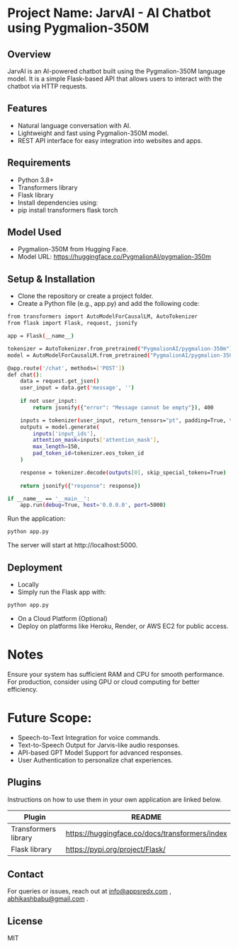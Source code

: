# Project Name: JarvAI - AI Chatbot using Pygmalion-350M
## Overview
JarvAI is an AI-powered chatbot built using the Pygmalion-350M language model. It is a simple Flask-based API that allows users to interact with the chatbot via HTTP requests.

## Features
- Natural language conversation with AI.
- Lightweight and fast using Pygmalion-350M model.
- REST API interface for easy integration into websites and apps.
## Requirements
- Python 3.8+
- Transformers library
- Flask library
- Install dependencies using:
- pip install transformers flask torch


## Model Used
- Pygmalion-350M from Hugging Face.
- Model URL: https://huggingface.co/PygmalionAI/pygmalion-350m

## Setup & Installation

- Clone the repository or create a project folder.
- Create a Python file (e.g., app.py) and add the following code:

```sh
from transformers import AutoModelForCausalLM, AutoTokenizer
from flask import Flask, request, jsonify

app = Flask(__name__)

tokenizer = AutoTokenizer.from_pretrained("PygmalionAI/pygmalion-350m")
model = AutoModelForCausalLM.from_pretrained("PygmalionAI/pygmalion-350m").to("cpu")

@app.route('/chat', methods=['POST'])
def chat():
    data = request.get_json()
    user_input = data.get('message', '')
    
    if not user_input:
        return jsonify({"error": "Message cannot be empty"}), 400

    inputs = tokenizer(user_input, return_tensors="pt", padding=True, truncation=True).to("cpu")
    outputs = model.generate(
        inputs['input_ids'],
        attention_mask=inputs['attention_mask'],
        max_length=150,
        pad_token_id=tokenizer.eos_token_id
    )

    response = tokenizer.decode(outputs[0], skip_special_tokens=True)
    
    return jsonify({"response": response})

if __name__ == '__main__':
    app.run(debug=True, host='0.0.0.0', port=5000)

```

Run the application:

```sh
python app.py
```
The server will start at http://localhost:5000.


## Deployment
- Locally
- Simply run the Flask app with:
```sh
python app.py
```
- On a Cloud Platform (Optional)
- Deploy on platforms like Heroku, Render, or AWS EC2 for public access.

# Notes
Ensure your system has sufficient RAM and CPU for smooth performance.
For production, consider using GPU or cloud computing for better efficiency.


# Future Scope:
- Speech-to-Text Integration for voice commands.
- Text-to-Speech Output for Jarvis-like audio responses.
- API-based GPT Model Support for advanced responses.
- User Authentication to personalize chat experiences.

## Plugins

Instructions on how to use them in your own application are linked below.

| Plugin | README |
| ------ | ------ |
| Transformers library | https://huggingface.co/docs/transformers/index |
| Flask library| https://pypi.org/project/Flask/ |

## Contact
For queries or issues, reach out at info@appsredx.com , abhikashbabu@gmail.com .

## License
MIT
